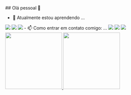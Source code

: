 <div>
## Olá pessoal 👋

- 🌱 Atualmente estou aprendendo ...
<img src="https://cdn.jsdelivr.net/gh/devicons/devicon/icons/react/react-original.svg" />
<img src="https://cdn.jsdelivr.net/gh/devicons/devicon/icons/javascript/javascript-original.svg" />
<img src="https://cdn.jsdelivr.net/gh/devicons/devicon/icons/androidstudio/androidstudio-original.svg" />
- 📫 Como entrar em contato comigo: ...
<a href="https://www.instagram.com/guilhermevianna45/" target="_blank"><img loading="lazy" src="https://img.shields.io/badge/-Instagram-%23E4405F?style=for-the-badge&logo=instagram&logoColor=white" target="_blank"></a>
<a href = "mailto:mataveli91@gmail.com"><img loading="lazy" src="https://img.shields.io/badge/Gmail-D14836?style=for-the-badge&logo=gmail&logoColor=white" target="_blank"></a>
<a href="https://www.linkedin.com/in/guilherme-vianna-838053201/" target="_blank"><img loading="lazy" src="https://img.shields.io/badge/-LinkedIn-%230077B5?style=for-the-badge&logo=linkedin&logoColor=white" target="_blank"></a> 
  
<a href="https://github.com/Guilherme-Vianna">
<img loading="lazy" height="180em" src="https://github-readme-stats.vercel.app/api/top-langs/?username=Guilherme-Vianna&layout=compact&langs_count=7&theme=tokyonigh"/>
<img loading="lazy" height="180em" src="https://github-readme-stats.vercel.app/api?username=Guilherme-Vianna&show_icons=true&theme=tokyonigh&include_all_commits=true&count_private=true"/>
</div>
